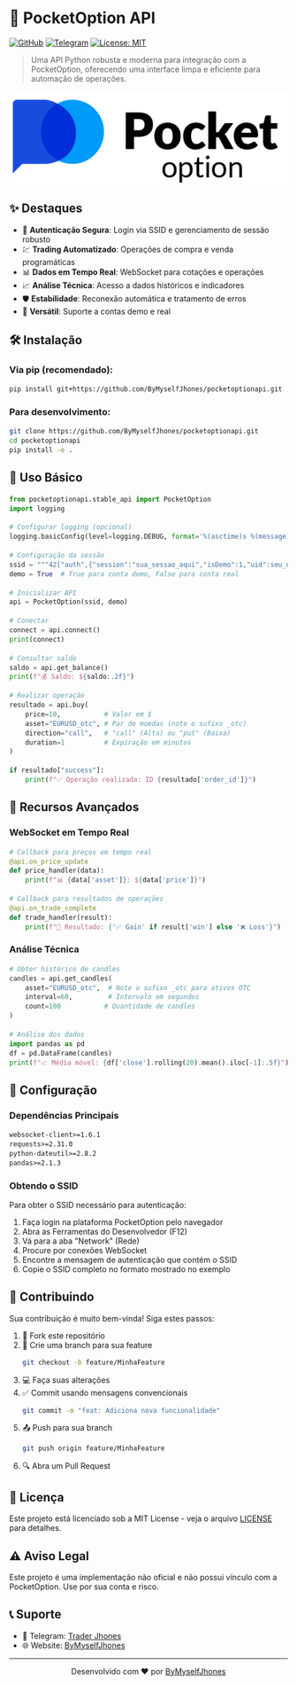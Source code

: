 # 🚀 PocketOption API

[![GitHub](https://img.shields.io/badge/GitHub-ByMyselfJhones-blue?style=flat-square&logo=github)](https://github.com/ByMyselfJhones)
[![Telegram](https://img.shields.io/badge/Telegram-@traderjhonesofc-blue?style=flat-square&logo=telegram)](https://t.me/traderjhonesofc)
[![License: MIT](https://img.shields.io/badge/License-MIT-yellow.svg?style=flat-square)](https://opensource.org/licenses/MIT)

> Uma API Python robusta e moderna para integração com a PocketOption, oferecendo uma interface limpa e eficiente para automação de operações.

![Preview da API](pocketoption.png)

## ✨ Destaques

- 🔐 **Autenticação Segura**: Login via SSID e gerenciamento de sessão robusto
- 💹 **Trading Automatizado**: Operações de compra e venda programáticas
- 📊 **Dados em Tempo Real**: WebSocket para cotações e operações
- 📈 **Análise Técnica**: Acesso a dados históricos e indicadores
- 🛡️ **Estabilidade**: Reconexão automática e tratamento de erros
- 🔄 **Versátil**: Suporte a contas demo e real

## 🛠️ Instalação

### Via pip (recomendado):
```bash
pip install git+https://github.com/ByMyselfJhones/pocketoptionapi.git
```

### Para desenvolvimento:
```bash
git clone https://github.com/ByMyselfJhones/pocketoptionapi.git
cd pocketoptionapi
pip install -e .
```

## 📖 Uso Básico

```python
from pocketoptionapi.stable_api import PocketOption
import logging

# Configurar logging (opcional)
logging.basicConfig(level=logging.DEBUG, format='%(asctime)s %(message)s')

# Configuração da sessão
ssid = """42["auth",{"session":"sua_sessao_aqui","isDemo":1,"uid":seu_uid_aqui,"platform":2}]"""
demo = True  # True para conta demo, False para conta real

# Inicializar API
api = PocketOption(ssid, demo)

# Conectar
connect = api.connect()
print(connect)

# Consultar saldo
saldo = api.get_balance()
print(f"💰 Saldo: ${saldo:.2f}")

# Realizar operação
resultado = api.buy(
    price=10,           # Valor em $
    asset="EURUSD_otc", # Par de moedas (note o sufixo _otc)
    direction="call",   # "call" (Alta) ou "put" (Baixa)
    duration=1          # Expiração em minutos
)

if resultado["success"]:
    print(f"✅ Operação realizada: ID {resultado['order_id']}")
```

## 🎯 Recursos Avançados

### WebSocket em Tempo Real
```python
# Callback para preços em tempo real
@api.on_price_update
def price_handler(data):
    print(f"📊 {data['asset']}: ${data['price']}")

# Callback para resultados de operações
@api.on_trade_complete
def trade_handler(result):
    print(f"💫 Resultado: {'✅ Gain' if result['win'] else '❌ Loss'}")
```

### Análise Técnica
```python
# Obter histórico de candles
candles = api.get_candles(
    asset="EURUSD_otc",  # Note o sufixo _otc para ativos OTC
    interval=60,         # Intervalo em segundos
    count=100           # Quantidade de candles
)

# Análise dos dados
import pandas as pd
df = pd.DataFrame(candles)
print(f"📈 Média móvel: {df['close'].rolling(20).mean().iloc[-1]:.5f}")
```

## 🔧 Configuração

### Dependências Principais
```txt
websocket-client>=1.6.1
requests>=2.31.0
python-dateutil>=2.8.2
pandas>=2.1.3
```

### Obtendo o SSID
Para obter o SSID necessário para autenticação:

1. Faça login na plataforma PocketOption pelo navegador
2. Abra as Ferramentas do Desenvolvedor (F12)
3. Vá para a aba "Network" (Rede)
4. Procure por conexões WebSocket
5. Encontre a mensagem de autenticação que contém o SSID
6. Copie o SSID completo no formato mostrado no exemplo

## 🤝 Contribuindo

Sua contribuição é muito bem-vinda! Siga estes passos:

1. 🍴 Fork este repositório
2. 🔄 Crie uma branch para sua feature
   ```bash
   git checkout -b feature/MinhaFeature
   ```
3. 💻 Faça suas alterações
4. ✅ Commit usando mensagens convencionais
   ```bash
   git commit -m "feat: Adiciona nova funcionalidade"
   ```
5. 📤 Push para sua branch
   ```bash
   git push origin feature/MinhaFeature
   ```
6. 🔍 Abra um Pull Request

## 📜 Licença

Este projeto está licenciado sob a MIT License - veja o arquivo [LICENSE](LICENSE) para detalhes.

## ⚠️ Aviso Legal

Este projeto é uma implementação não oficial e não possui vínculo com a PocketOption. Use por sua conta e risco.

## 📞 Suporte

- 💬 Telegram: [Trader Jhones](https://t.me/traderjhonesofc)
- 🌐 Website: [ByMyselfJhones](https://github.com/ByMyselfJhones)

---

<p align="center">
  Desenvolvido com ❤️ por <a href="https://github.com/ByMyselfJhones">ByMyselfJhones</a>
</p>
